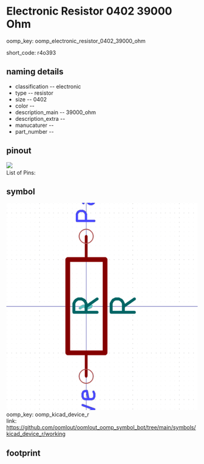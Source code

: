 # Electronic Resistor 0402 39000 Ohm
oomp_key: oomp_electronic_resistor_0402_39000_ohm  

short_code: r4o393
## naming details
* classification -- electronic
* type -- resistor
* size -- 0402
* color -- 
* description_main -- 39000_ohm
* description_extra -- 
* manucaturer -- 
* part_number -- 
## pinout
![](working_pinout_600.png)  
List of Pins:

## symbol

![](symbol/0/working/working_600.png)  
oomp_key: oomp_kicad_device_r  
link: https://github.com/oomlout/oomlout_oomp_symbol_bot/tree/main/symbols/kicad_device_r/working  


## footprint
